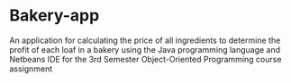 # Bakery-app

An application for calculating the price of all ingredients to determine the profit of each loaf in a bakery using the Java programming language and Netbeans IDE for the 3rd Semester Object-Oriented Programming course assignment

